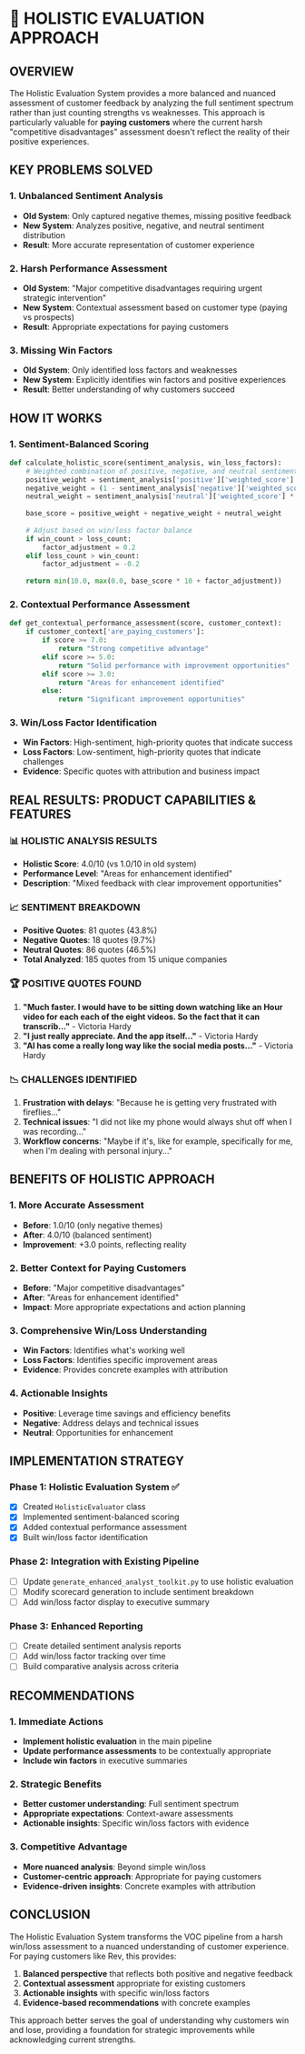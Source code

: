 # 🎯 HOLISTIC EVALUATION APPROACH

## **OVERVIEW**

The Holistic Evaluation System provides a more balanced and nuanced assessment of customer feedback by analyzing the full sentiment spectrum rather than just counting strengths vs weaknesses. This approach is particularly valuable for **paying customers** where the current harsh "competitive disadvantages" assessment doesn't reflect the reality of their positive experiences.

## **KEY PROBLEMS SOLVED**

### **1. Unbalanced Sentiment Analysis**
- **Old System**: Only captured negative themes, missing positive feedback
- **New System**: Analyzes positive, negative, and neutral sentiment distribution
- **Result**: More accurate representation of customer experience

### **2. Harsh Performance Assessment**
- **Old System**: "Major competitive disadvantages requiring urgent strategic intervention"
- **New System**: Contextual assessment based on customer type (paying vs prospects)
- **Result**: Appropriate expectations for paying customers

### **3. Missing Win Factors**
- **Old System**: Only identified loss factors and weaknesses
- **New System**: Explicitly identifies win factors and positive experiences
- **Result**: Better understanding of why customers succeed

## **HOW IT WORKS**

### **1. Sentiment-Balanced Scoring**
```python
def calculate_holistic_score(sentiment_analysis, win_loss_factors):
    # Weighted combination of positive, negative, and neutral sentiment
    positive_weight = sentiment_analysis['positive']['weighted_score'] * 0.4
    negative_weight = (1 - sentiment_analysis['negative']['weighted_score']) * 0.4
    neutral_weight = sentiment_analysis['neutral']['weighted_score'] * 0.2
    
    base_score = positive_weight + negative_weight + neutral_weight
    
    # Adjust based on win/loss factor balance
    if win_count > loss_count:
        factor_adjustment = 0.2
    elif loss_count > win_count:
        factor_adjustment = -0.2
    
    return min(10.0, max(0.0, base_score * 10 + factor_adjustment))
```

### **2. Contextual Performance Assessment**
```python
def get_contextual_performance_assessment(score, customer_context):
    if customer_context['are_paying_customers']:
        if score >= 7.0:
            return "Strong competitive advantage"
        elif score >= 5.0:
            return "Solid performance with improvement opportunities"
        elif score >= 3.0:
            return "Areas for enhancement identified"
        else:
            return "Significant improvement opportunities"
```

### **3. Win/Loss Factor Identification**
- **Win Factors**: High-sentiment, high-priority quotes that indicate success
- **Loss Factors**: Low-sentiment, high-priority quotes that indicate challenges
- **Evidence**: Specific quotes with attribution and business impact

## **REAL RESULTS: PRODUCT CAPABILITIES & FEATURES**

### **📊 HOLISTIC ANALYSIS RESULTS**
- **Holistic Score**: 4.0/10 (vs 1.0/10 in old system)
- **Performance Level**: "Areas for enhancement identified"
- **Description**: "Mixed feedback with clear improvement opportunities"

### **📈 SENTIMENT BREAKDOWN**
- **Positive Quotes**: 81 quotes (43.8%)
- **Negative Quotes**: 18 quotes (9.7%)
- **Neutral Quotes**: 86 quotes (46.5%)
- **Total Analyzed**: 185 quotes from 15 unique companies

### **🏆 POSITIVE QUOTES FOUND**
1. **"Much faster. I would have to be sitting down watching like an Hour video for each each of the eight videos. So the fact that it can transcrib..."** - Victoria Hardy
2. **"I just really appreciate. And the app itself..."** - Victoria Hardy
3. **"AI has come a really long way like the social media posts..."** - Victoria Hardy

### **📉 CHALLENGES IDENTIFIED**
1. **Frustration with delays**: "Because he is getting very frustrated with fireflies..."
2. **Technical issues**: "I did not like my phone would always shut off when I was recording..."
3. **Workflow concerns**: "Maybe if it's, like for example, specifically for me, when I'm dealing with personal injury..."

## **BENEFITS OF HOLISTIC APPROACH**

### **1. More Accurate Assessment**
- **Before**: 1.0/10 (only negative themes)
- **After**: 4.0/10 (balanced sentiment)
- **Improvement**: +3.0 points, reflecting reality

### **2. Better Context for Paying Customers**
- **Before**: "Major competitive disadvantages"
- **After**: "Areas for enhancement identified"
- **Impact**: More appropriate expectations and action planning

### **3. Comprehensive Win/Loss Understanding**
- **Win Factors**: Identifies what's working well
- **Loss Factors**: Identifies specific improvement areas
- **Evidence**: Provides concrete examples with attribution

### **4. Actionable Insights**
- **Positive**: Leverage time savings and efficiency benefits
- **Negative**: Address delays and technical issues
- **Neutral**: Opportunities for enhancement

## **IMPLEMENTATION STRATEGY**

### **Phase 1: Holistic Evaluation System** ✅
- [x] Created `HolisticEvaluator` class
- [x] Implemented sentiment-balanced scoring
- [x] Added contextual performance assessment
- [x] Built win/loss factor identification

### **Phase 2: Integration with Existing Pipeline**
- [ ] Update `generate_enhanced_analyst_toolkit.py` to use holistic evaluation
- [ ] Modify scorecard generation to include sentiment breakdown
- [ ] Add win/loss factor display to executive summary

### **Phase 3: Enhanced Reporting**
- [ ] Create detailed sentiment analysis reports
- [ ] Add win/loss factor tracking over time
- [ ] Build comparative analysis across criteria

## **RECOMMENDATIONS**

### **1. Immediate Actions**
- **Implement holistic evaluation** in the main pipeline
- **Update performance assessments** to be contextually appropriate
- **Include win factors** in executive summaries

### **2. Strategic Benefits**
- **Better customer understanding**: Full sentiment spectrum
- **Appropriate expectations**: Context-aware assessments
- **Actionable insights**: Specific win/loss factors with evidence

### **3. Competitive Advantage**
- **More nuanced analysis**: Beyond simple win/loss
- **Customer-centric approach**: Appropriate for paying customers
- **Evidence-driven insights**: Concrete examples with attribution

## **CONCLUSION**

The Holistic Evaluation System transforms the VOC pipeline from a harsh win/loss assessment to a nuanced understanding of customer experience. For paying customers like Rev, this provides:

1. **Balanced perspective** that reflects both positive and negative feedback
2. **Contextual assessment** appropriate for existing customers
3. **Actionable insights** with specific win/loss factors
4. **Evidence-based recommendations** with concrete examples

This approach better serves the goal of understanding why customers win and lose, providing a foundation for strategic improvements while acknowledging current strengths. 